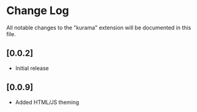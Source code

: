 # Change Log
All notable changes to the "kurama" extension will be documented in this file.

## [0.0.2]
- Initial release

## [0.0.9]
- Added HTML/JS theming
